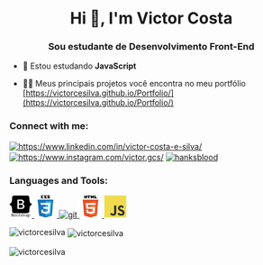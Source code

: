 <h1 align="center">Hi 👋, I'm Victor Costa</h1>
<h3 align="center">Sou estudante de Desenvolvimento Front-End</h3>

- 🌱 Estou estudando **JavaScript**

- 👨‍💻 Meus principais projetos você encontra no meu portfólio [https://victorcesilva.github.io/Portfolio/](https://victorcesilva.github.io/Portfolio/)

<h3 align="left">Connect with me:</h3>
<p align="left">
<a href="https://linkedin.com/in/https://www.linkedin.com/in/victor-costa-e-silva/" target="blank"><img align="center" src="https://raw.githubusercontent.com/rahuldkjain/github-profile-readme-generator/master/src/images/icons/Social/linked-in-alt.svg" alt="https://www.linkedin.com/in/victor-costa-e-silva/" height="30" width="40" /></a>
<a href="https://instagram.com/https://www.instagram.com/victor.gcs/" target="blank"><img align="center" src="https://raw.githubusercontent.com/rahuldkjain/github-profile-readme-generator/master/src/images/icons/Social/instagram.svg" alt="https://www.instagram.com/victor.gcs/" height="30" width="40" /></a>
<a href="https://discord.gg/hanksblood" target="blank"><img align="center" src="https://raw.githubusercontent.com/rahuldkjain/github-profile-readme-generator/master/src/images/icons/Social/discord.svg" alt="hanksblood" height="30" width="40" /></a>
</p>

<h3 align="left">Languages and Tools:</h3>
<p align="left"> <a href="https://getbootstrap.com" target="_blank" rel="noreferrer"> <img src="https://raw.githubusercontent.com/devicons/devicon/master/icons/bootstrap/bootstrap-plain-wordmark.svg" alt="bootstrap" width="40" height="40"/> </a> <a href="https://www.w3schools.com/css/" target="_blank" rel="noreferrer"> <img src="https://raw.githubusercontent.com/devicons/devicon/master/icons/css3/css3-original-wordmark.svg" alt="css3" width="40" height="40"/> </a> <a href="https://git-scm.com/" target="_blank" rel="noreferrer"> <img src="https://www.vectorlogo.zone/logos/git-scm/git-scm-icon.svg" alt="git" width="40" height="40"/> </a> <a href="https://www.w3.org/html/" target="_blank" rel="noreferrer"> <img src="https://raw.githubusercontent.com/devicons/devicon/master/icons/html5/html5-original-wordmark.svg" alt="html5" width="40" height="40"/> </a> <a href="https://developer.mozilla.org/en-US/docs/Web/JavaScript" target="_blank" rel="noreferrer"> <img src="https://raw.githubusercontent.com/devicons/devicon/master/icons/javascript/javascript-original.svg" alt="javascript" width="40" height="40"/> </a> </p>

<p><img align="left" src="https://github-readme-stats.vercel.app/api/top-langs?username=victorcesilva&show_icons=true&locale=en&layout=compact" alt="victorcesilva" /></p>

<p>&nbsp;<img align="center" src="https://github-readme-stats.vercel.app/api?username=victorcesilva&show_icons=true&locale=en" alt="victorcesilva" /></p>

<p><img align="center" src="https://github-readme-streak-stats.herokuapp.com/?user=victorcesilva&" alt="victorcesilva" /></p>
